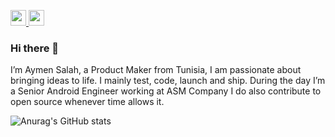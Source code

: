 <p>
 <a href="https://www.linkedin.com/in/aymen-ben-salah-b60b5a153/">
<img src="https://img.shields.io/badge/linkedin-%230077B5.svg?&style=for-the-badge&logo=linkedin&logoColor=white" height=25>
</a> <a href="https://www.instagram.com/aymenn_bs/">
<img src="https://img.shields.io/badge/instagram-%23E4405F.svg?&style=for-the-badge&logo=instagram&logoColor=white" height=25></a>
</p>

### Hi there 👋

I’m Aymen Salah, a Product Maker from Tunisia, I am passionate about bringing ideas to life. I mainly test, code, launch
and ship. During the day I’m a Senior Android Engineer working at ASM Company I do also contribute to open source
whenever time allows it.

![Anurag's GitHub stats](https://github-readme-stats.vercel.app/api?username=aymenbs2&show_icons=true&title_color=24292E&text_color=24292E&icon_color=0A6AD3)
